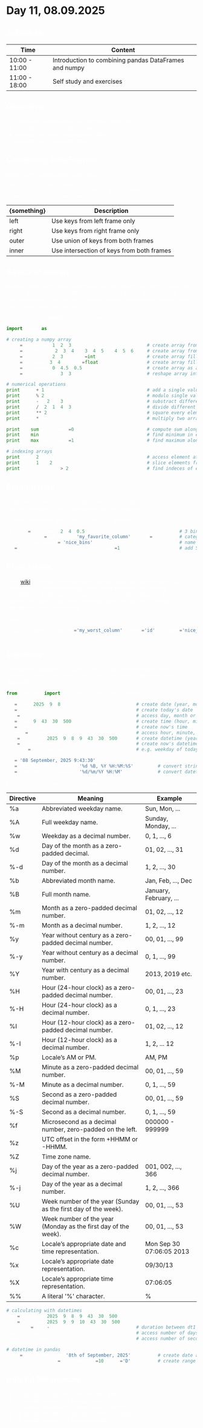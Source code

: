 # Day 11, 08.09.2025

<span style="color:white">

##  __Schedule__

|Time|Content|
|---|---|
|10:00 - 11:00|Introduction to combining pandas DataFrames and numpy|
|11:00 - 18:00|Self study and exercises


##  __Objective__

- combining DataFrames with different methods
- learning basic concepts of numpy
- binning data and creating pivot tables
- working with dates and times


## __Combining DataFrames__

Methods to combine two DataFrames:

```
df1.join(df2, how={something})
pd.concat([df1, df2], axis='columns', join={something})
pd.merge(df1, df2, how={something})
```

| {something} | Description |
|---|---|
| left | Use keys from left frame only |
| right | Use keys from right frame only |
| outer | Use union of keys from both frames |
| inner | Use intersection of keys from both frames |


## __Basics of numpy__

Numpy works with arrays, which are list-like objects that contain only one type of data. They are mostly used for numerical operations. Numpy arrays take advantage of vectorization, which makes them perform certain tasks much faster than normal lists.

Here are some examples of useful numpy methods:

```python
import numpy as np

# creating a numpy array
arr1 = np.array([1, 2, 3])                          # create array from list
arr2 = np.array([[2, 3, 4], [3, 4, 5], [4, 5, 6]])  # create array from list of lists for n-d array
arr3 = np.zeros((2, 3), dtype=int)                  # create array filled with 0s
arr4 = np.ones((3, 4), dtype=float)                 # create array filled with 1s
arr5 = np.arange(0, 4.5, 0.5)                       # create array as a range
arr6 = arr5.reshape(3, 3)                           # reshape array into n-d array
```

```python
# numerical operations
print(arr1 + 1)                                     # add a single value to all elements in array
print(arr2 % 2)                                     # modulo single value to all elements in array
print(arr3 - [[2], [3]])                            # substract different values from each row
print(arr4 / [2, 1, 4, 3])                          # divide different values from each column
print(arr5 ** 2)                                    # square every element in n-d array
print(arr6 * arr2)                                  # multiply two arrays of same shape

print(np.sum(arr2, axis=0))                         # compute sum along rows
print(np.min(arr5))                                 # find minimum in entire array
print(np.max(arr6, axis=1))                         # find maximum along columns
```

```python
# indexing arrays
print(arr1[2])                                      # access element at certain position
print(arr2[1:, :2])                                 # slice elements from n-d array
print(np.where(arr5 > 2))                           # find indeces of elements for certain condition
```


## __Binning data__

Continuous values inside a DataFrame can be categorized into bins. The size and number of bins / categories can be adjusted.

An easy way to bin data is to use the "cut" method:

```python
my_bins = np.arange(2, 4, 0.5)                                  # 3 bins, each of size 0.5
binned_column = pd.cut(df['my_favorite_column'], bins=my_bins)  # categorize all elements in 'my_favorite_column' into the bins
binned_column.name = 'nice_bins'                                # name the new Series
df = pd.concat([df, binned_column], axis=1)                     # add Series as column to DataFrame
```


## __Pivot tables__

From [wiki](https://en.wikipedia.org/wiki/Pivot_table): "Among other functions, a pivot table can automatically sort, count total, or give the average of the data stored in one table or spreadsheet, displaying the results in a second table showing the summarized data. Pivot tables are also useful for quickly creating unweighted cross tabulations."

Usage:

```python
pd.pivot_table(df, values='my_worst_column', index='id', columns='nice_bins')   # create table where rows are defined by 'index' and columns are defined by 'columns'
                                                                                # the corresponding values inside this table are defined by 'values'
```


## __Datetime__

The library 'datetime' is a useful tool to work with dates and times in Python. It makes use of the data types 'date', 'time', 'datetime', and 'timedelta'.

```python
from datetime import datetime, date, time, timedelta

d1 = date(2025, 9, 8)                           # create date (year, month, day)
d2 = date.today()                               # create today's date
day = d2.day                                    # access day, month or year of the date
t1 = time(9, 43, 30, 500)                       # create time (hour, minute, second, microsecond)
t2 = time.now()                                 # create now's time
minute = t2.minute                              # access hour, minute, second, microsecond of the time
dt1 = datetime(2025, 9, 8, 9, 43, 30, 500)      # create datetime (year, month, day, hour, minute, second, microsecond)
dt2 = datetime.now()                            # create now's datetime
weekday = datetime.weekday()                    # e.g. weekday of today
```

```python
d0 = '08 September, 2025 9:43:30'
d1 = datetime.strptime(d0, '%d %B, %Y %H:%M:%S')        # convert string to datetime
d2 = datetime.strftime(d1, '%d/%m/%Y %H:%M')            # convert datetime to string
```

Format codes to specify date or time:

| Directive | Meaning | Example |
|---|---|---|
| %a | Abbreviated weekday name. | Sun, Mon, ...|
| %A | Full weekday name. | Sunday, Monday, ... |
| %w |	Weekday as a decimal number. |	0, 1, ..., 6 |
| %d |	Day of the month as a zero-padded decimal. |	01, 02, ..., 31 |
| %-d |	Day of the month as a decimal number.|	1, 2, ..., 30|
| %b |	Abbreviated month name.|	Jan, Feb, ..., Dec|
| %B |	Full month name.|	January, February, ...|
| %m |	Month as a zero-padded decimal number.|	01, 02, ..., 12|
| %-m |	Month as a decimal number.|	1, 2, ..., 12|
| %y |	Year without century as a zero-padded decimal number.|	00, 01, ..., 99|
| %-y |	Year without century as a decimal number.|	0, 1, ..., 99|
| %Y |	Year with century as a decimal number.|	2013, 2019 etc.|
| %H |	Hour (24-hour clock) as a zero-padded decimal number.|	00, 01, ..., 23|
| %-H |	Hour (24-hour clock) as a decimal number.|	0, 1, ..., 23|
| %I |	Hour (12-hour clock) as a zero-padded decimal number.|	01, 02, ..., 12|
| %-I |	Hour (12-hour clock) as a decimal number.|	1, 2, ... 12|
| %p|	Locale’s AM or PM.|	AM, PM|
| %M|	Minute as a zero-padded decimal number.|	00, 01, ..., 59|
| %-M|	Minute as a decimal number.|	0, 1, ..., 59|
| %S|	Second as a zero-padded decimal number.|	00, 01, ..., 59|
| %-S|	Second as a decimal number.|	0, 1, ..., 59|
| %f|	Microsecond as a decimal number, zero-padded on the left.|	000000 - 999999|
| %z|	UTC offset in the form +HHMM or -HHMM.|	| 
| %Z|	Time zone name.|	 |
| %j|	Day of the year as a zero-padded decimal number.|	001, 002, ..., 366|
| %-j|	Day of the year as a decimal number.|	1, 2, ..., 366|
| %U|	Week number of the year (Sunday as the first day of the week). |	00, 01, ..., 53|
| %W|	Week number of the year (Monday as the first day of the week). |	00, 01, ..., 53|
| %c|	Locale’s appropriate date and time representation.|	Mon Sep 30 07:06:05 2013|
| %x|	Locale’s appropriate date representation.|	09/30/13|
| %X|	Locale’s appropriate time representation.|	07:06:05|
| %%|	A literal '%' character.|	%|

```python
# calculating with datetimes
dt1 = datetime(2025, 9, 8, 9, 43, 30, 500)
dt2 = datetime(2025, 9, 9, 10, 43, 30, 500)
duration = dt2 - dt1                            # duration between dt1 and dt2 as a timedelta type
duration.days                                   # access number of days in duration
duration.seconds                                # access number of seconds in duration
```

```python
# datetime in pandas
date = pd.to_datetime('8th of September, 2025')         # create date as pandas timestamp type
pd.date_range(start=date, periods=10, freq='D')         # create range of certain number ('periods') of dates (freq='D' in days)
```


## __Helpful References__

- ds-pandas-numpy/06_combine_dataframes.ipynb
- ds-pandas-numpy/07_numpy.ipynb
- ds-pandas-numpy/08_numpy_pratice.ipynb
- ds-pandas-numpy/09_pandas_practice_4.ipynb
- ds-pandas-numpy/10_datetime.ipynb